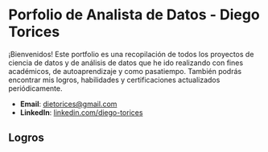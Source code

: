 # Porfolio de Analista de Datos - Diego Torices
¡Bienvenidos!
Este portfolio es una recopilación de todos los proyectos de ciencia de datos y de análisis de datos que he ido realizando con fines académicos, de autoaprendizaje y como pasatiempo.
También podrás encontrar mis logros, habilidades y certificaciones actualizados periódicamente.

- **Email**: [dietorices@gmail.com](dietorices@gmail.com)
- **LinkedIn**: [linkedin.com/diego-torices](https://www.linkedin.com/in/diego-torices/)

## Logros

